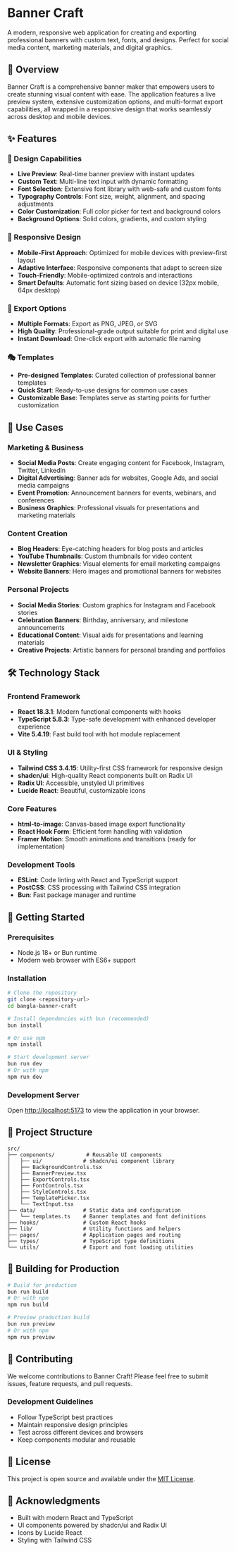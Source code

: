 # Banner Craft

A modern, responsive web application for creating and exporting professional banners with custom text, fonts, and designs. Perfect for social media content, marketing materials, and digital graphics.

## 🎯 Overview

Banner Craft is a comprehensive banner maker that empowers users to create stunning visual content with ease. The application features a live preview system, extensive customization options, and multi-format export capabilities, all wrapped in a responsive design that works seamlessly across desktop and mobile devices.

## ✨ Features

### 🎨 Design Capabilities

- **Live Preview**: Real-time banner preview with instant updates
- **Custom Text**: Multi-line text input with dynamic formatting
- **Font Selection**: Extensive font library with web-safe and custom fonts
- **Typography Controls**: Font size, weight, alignment, and spacing adjustments
- **Color Customization**: Full color picker for text and background colors
- **Background Options**: Solid colors, gradients, and custom styling

### 📱 Responsive Design

- **Mobile-First Approach**: Optimized for mobile devices with preview-first layout
- **Adaptive Interface**: Responsive components that adapt to screen size
- **Touch-Friendly**: Mobile-optimized controls and interactions
- **Smart Defaults**: Automatic font sizing based on device (32px mobile, 64px desktop)

### 💾 Export Options

- **Multiple Formats**: Export as PNG, JPEG, or SVG
- **High Quality**: Professional-grade output suitable for print and digital use
- **Instant Download**: One-click export with automatic file naming

### 🎭 Templates

- **Pre-designed Templates**: Curated collection of professional banner templates
- **Quick Start**: Ready-to-use designs for common use cases
- **Customizable Base**: Templates serve as starting points for further customization

## 🚀 Use Cases

### Marketing & Business

- **Social Media Posts**: Create engaging content for Facebook, Instagram, Twitter, LinkedIn
- **Digital Advertising**: Banner ads for websites, Google Ads, and social media campaigns
- **Event Promotion**: Announcement banners for events, webinars, and conferences
- **Business Graphics**: Professional visuals for presentations and marketing materials

### Content Creation

- **Blog Headers**: Eye-catching headers for blog posts and articles
- **YouTube Thumbnails**: Custom thumbnails for video content
- **Newsletter Graphics**: Visual elements for email marketing campaigns
- **Website Banners**: Hero images and promotional banners for websites

### Personal Projects

- **Social Media Stories**: Custom graphics for Instagram and Facebook stories
- **Celebration Banners**: Birthday, anniversary, and milestone announcements
- **Educational Content**: Visual aids for presentations and learning materials
- **Creative Projects**: Artistic banners for personal branding and portfolios

## 🛠 Technology Stack

### Frontend Framework

- **React 18.3.1**: Modern functional components with hooks
- **TypeScript 5.8.3**: Type-safe development with enhanced developer experience
- **Vite 5.4.19**: Fast build tool with hot module replacement

### UI & Styling

- **Tailwind CSS 3.4.15**: Utility-first CSS framework for responsive design
- **shadcn/ui**: High-quality React components built on Radix UI
- **Radix UI**: Accessible, unstyled UI primitives
- **Lucide React**: Beautiful, customizable icons

### Core Features

- **html-to-image**: Canvas-based image export functionality
- **React Hook Form**: Efficient form handling with validation
- **Framer Motion**: Smooth animations and transitions (ready for implementation)

### Development Tools

- **ESLint**: Code linting with React and TypeScript support
- **PostCSS**: CSS processing with Tailwind CSS integration
- **Bun**: Fast package manager and runtime

## 🚀 Getting Started

### Prerequisites

- Node.js 18+ or Bun runtime
- Modern web browser with ES6+ support

### Installation

```bash
# Clone the repository
git clone <repository-url>
cd bangla-banner-craft

# Install dependencies with bun (recommended)
bun install

# Or use npm
npm install

# Start development server
bun run dev
# Or with npm
npm run dev
```

### Development Server

Open [http://localhost:5173](http://localhost:5173) to view the application in your browser.

## 📁 Project Structure

```
src/
├── components/          # Reusable UI components
│   ├── ui/             # shadcn/ui component library
│   ├── BackgroundControls.tsx
│   ├── BannerPreview.tsx
│   ├── ExportControls.tsx
│   ├── FontControls.tsx
│   ├── StyleControls.tsx
│   ├── TemplatePicker.tsx
│   └── TextInput.tsx
├── data/               # Static data and configuration
│   └── templates.ts    # Banner templates and font definitions
├── hooks/              # Custom React hooks
├── lib/                # Utility functions and helpers
├── pages/              # Application pages and routing
├── types/              # TypeScript type definitions
└── utils/              # Export and font loading utilities
```

## 🔧 Building for Production

```bash
# Build for production
bun run build
# Or with npm
npm run build

# Preview production build
bun run preview
# Or with npm
npm run preview
```

## 🤝 Contributing

We welcome contributions to Banner Craft! Please feel free to submit issues, feature requests, and pull requests.

### Development Guidelines

- Follow TypeScript best practices
- Maintain responsive design principles
- Test across different devices and browsers
- Keep components modular and reusable

## 📄 License

This project is open source and available under the [MIT License](LICENSE).

## 🎉 Acknowledgments

- Built with modern React and TypeScript
- UI components powered by shadcn/ui and Radix UI
- Icons by Lucide React
- Styling with Tailwind CSS
